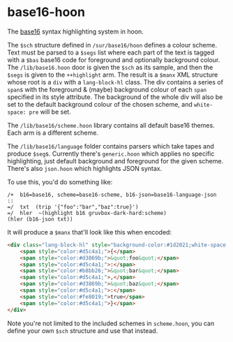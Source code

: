 # base16-hoon
The [base16](https://github.com/chriskempson/base16) syntax highlighting system in hoon.

The `$sch` structure defined in `/sur/base16/hoon` defines a colour scheme. Text must be parsed to a `$segs` list where each part of the text is tagged with a `$bas` base16 code for foreground and optionally background colour. The `/lib/base16.hoon` door is given the `$sch` as its sample, and then the `$segs` is given to the `++highlight` arm. The result is a `$manx` XML structure whose root is a `div` with a `lang-block-hl` class. The div contains a series of `span`s with the foreground & (maybe) background colour of each `span` specified in its style attribute. The background of the whole div will also be set to the default background colour of the chosen scheme, and `white-space: pre` will be set.

The `/lib/base16/scheme.hoon` library contains all default base16 themes. Each arm is a different scheme.

The `/lib/base16/language` folder contains parsers which take tapes and produce `$seg`s. Currently there's `generic.hoon` which applies no specific highlighting, just default background and foreground for the given scheme. There's also `json.hoon` which highlights JSON syntax.

To use this, you'd do something like:

```hoon
/+  b16=base16, scheme=base16-scheme, b16-json=base16-language-json
::
=/  txt  (trip '{"foo":"bar","baz":true}')
=/  hler  ~(highlight b16 gruvbox-dark-hard:scheme)
(hler (b16-json txt))
```

It will produce a `$manx` that'll look like this when encoded:

```html
<div class="lang-block-hl" style="background-color:#1d2021;white-space:pre;">
	<span style="color:#d5c4a1;">{</span>
	<span style="color:#d3869b;">&quot;foo&quot;</span>
	<span style="color:#d5c4a1;">:</span>
	<span style="color:#b8bb26;">&quot;bar&quot;</span>
	<span style="color:#d5c4a1;">,</span>
	<span style="color:#d3869b;">&quot;baz&quot;</span>
	<span style="color:#d5c4a1;">:</span>
	<span style="color:#fe8019;">true</span>
	<span style="color:#d5c4a1;">}</span>
</div>
```

Note you're not limited to the included schemes in `scheme.hoon`, you can define your own `$sch` structure and use that instead.
